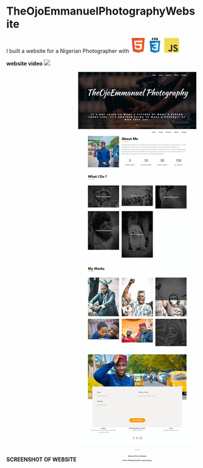 # TheOjoEmmanuelPhotographyWebsite
I built a website for a Nigerian Photographer with 
<code><img height="40" src="https://raw.githubusercontent.com/devicons/devicon/master/icons/html5/html5-original.svg" title="html5"></code>
<code><img height="40" src="https://raw.githubusercontent.com/devicons/devicon/master/icons/css3/css3-original-wordmark.svg" title="css3"></code>
<code><img height="40" src="https://raw.githubusercontent.com/devicons/devicon/master/icons/javascript/javascript-original.svg" title="javascript"></code>

**website video**
![](https://github.com/Gift-Ojeabulu/TheOjoEmmanuelPhotographyWebsite/blob/main/ezgif.com-gif-maker.gif)


**SCREENSHOT OF WEBSITE**
![](https://github.com/Gift-Ojeabulu/TheOjoEmmanuelPhotographyWebsite/blob/main/screenshot-theojoemmanuel.netlify.app-.png)


